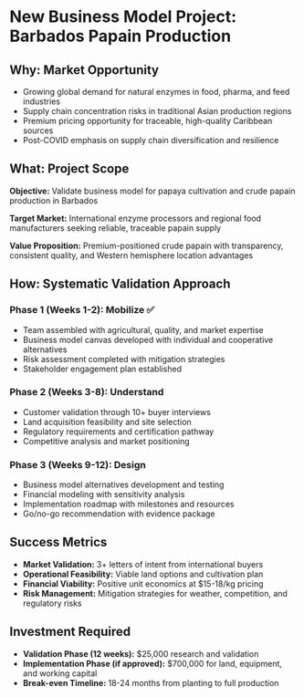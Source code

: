 # New Business Model Project: Barbados Papain Production

## Why: Market Opportunity

- Growing global demand for natural enzymes in food, pharma, and feed industries
- Supply chain concentration risks in traditional Asian production regions
- Premium pricing opportunity for traceable, high-quality Caribbean sources
- Post-COVID emphasis on supply chain diversification and resilience

## What: Project Scope

**Objective:** Validate business model for papaya cultivation and crude papain production in Barbados

**Target Market:** International enzyme processors and regional food manufacturers seeking reliable, traceable papain supply

**Value Proposition:** Premium-positioned crude papain with transparency, consistent quality, and Western hemisphere location advantages

## How: Systematic Validation Approach

### Phase 1 (Weeks 1-2): Mobilize ✅

- Team assembled with agricultural, quality, and market expertise
- Business model canvas developed with individual and cooperative alternatives
- Risk assessment completed with mitigation strategies
- Stakeholder engagement plan established

### Phase 2 (Weeks 3-8): Understand

- Customer validation through 10+ buyer interviews
- Land acquisition feasibility and site selection
- Regulatory requirements and certification pathway
- Competitive analysis and market positioning

### Phase 3 (Weeks 9-12): Design

- Business model alternatives development and testing
- Financial modeling with sensitivity analysis
- Implementation roadmap with milestones and resources
- Go/no-go recommendation with evidence package

## Success Metrics

- **Market Validation:** 3+ letters of intent from international buyers
- **Operational Feasibility:** Viable land options and cultivation plan
- **Financial Viability:** Positive unit economics at $15-18/kg pricing
- **Risk Management:** Mitigation strategies for weather, competition, and regulatory risks

## Investment Required

- **Validation Phase (12 weeks):** $25,000 research and validation
- **Implementation Phase (if approved):** $700,000 for land, equipment, and working capital
- **Break-even Timeline:** 18-24 months from planting to full production
